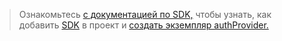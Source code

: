 <!-- markdownlint-disable MD041-->

> Ознакомьтесь [с документацией по SDK,](/graph/sdks/sdks-overview) чтобы узнать, как добавить [SDK](/graph/sdks/sdk-installation) в проект и [создать экземпляр authProvider.](/graph/sdks/choose-authentication-providers)